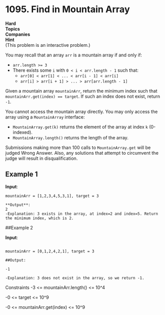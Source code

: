 # 1095. Find in Mountain Array


**Hard**  
**Topics**  
**Companies**  
**Hint**  
(This problem is an interactive problem.)

You may recall that an array `arr` is a mountain array if and only if:

- `arr.length >= 3`
- There exists some `i` with `0 < i < arr.length - 1` such that:
  - `arr[0] < arr[1] < ... < arr[i - 1] < arr[i]`
  - `arr[i] > arr[i + 1] > ... > arr[arr.length - 1]`

Given a mountain array `mountainArr`, return the minimum index such that `mountainArr.get(index) == target`. If such an index does not exist, return `-1`.

You cannot access the mountain array directly. You may only access the array using a `MountainArray` interface:

- `MountainArray.get(k)` returns the element of the array at index `k` (0-indexed).
- `MountainArray.length()` returns the length of the array.

Submissions making more than 100 calls to `MountainArray.get` will be judged Wrong Answer. Also, any solutions that attempt to circumvent the judge will result in disqualification.

## Example 1

**Input**: 
```
mountainArr = [1,2,3,4,5,3,1], target = 3

**Output**:
2
-Explanation: 3 exists in the array, at index=2 and index=5. Return the minimum index, which is 2.
```
##Example 2

**Input**: 
```

mountainArr = [0,1,2,4,2,1], target = 3

##Output:

-1

-Explanation: 3 does not exist in the array, so we return -1.
```
Constraints
-3 <= mountainArr.length() <= 10^4

-0 <= target <= 10^9

-0 <= mountainArr.get(index) <= 10^9
```
